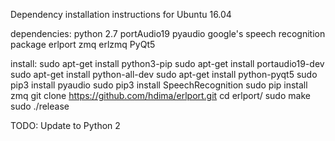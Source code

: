 Dependency installation instructions for Ubuntu 16.04

dependencies:
python 2.7
portAudio19
pyaudio
google's speech recognition package
erlport
zmq
erlzmq
PyQt5

install:
sudo apt-get install python3-pip
sudo apt-get install portaudio19-dev
sudo apt-get install python-all-dev
sudo apt-get install python-pyqt5
sudo pip3 install pyaudio
sudo pip3 install SpeechRecognition
sudo pip install zmq
git clone https://github.com/hdima/erlport.git
cd erlport/
sudo make
sudo ./release

TODO: Update to Python 2

